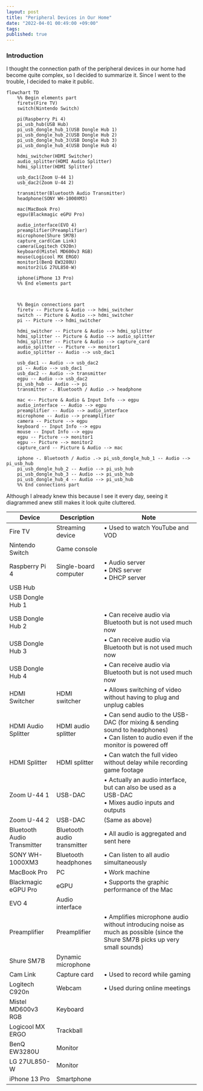 ```yaml
---
layout: post
title: "Peripheral Devices in Our Home"
date: "2022-04-01 00:49:00 +09:00"
tags:
published: true
---
```


### Introduction
I thought the connection path of the peripheral devices in our home had become quite complex, so I decided to summarize it. Since I went to the trouble, I decided to make it public.

```mermaid
flowchart TD
    %% Begin elements part
    firetv(Fire TV)
    switch(Nintendo Switch)

    pi(Raspberry Pi 4)
    pi_usb_hub(USB Hub)
    pi_usb_dongle_hub_1(USB Dongle Hub 1)
    pi_usb_dongle_hub_2(USB Dongle Hub 2)
    pi_usb_dongle_hub_3(USB Dongle Hub 3)
    pi_usb_dongle_hub_4(USB Dongle Hub 4)

    hdmi_switcher(HDMI Switcher)
    audio_splitter(HDMI Audio Splitter)
    hdmi_splitter(HDMI Splitter)

    usb_dac1(Zoom U-44 1)
    usb_dac2(Zoom U-44 2)

    transmitter(Bluetooth Audio Transmitter)
    headphone(SONY WH-1000XM3)

    mac(MacBook Pro)
    egpu(Blackmagic eGPU Pro)

    audio_interface(EVO 4)
    preamplifier(Preamplifier)
    microphone(Shure SM7B)
    capture_card(Cam Link)
    camera(Logitech C920n)
    keyboard(Mistel MD600v3 RGB)
    mouse(Logicool MX ERGO)
    monitor1(BenQ EW3280U)
    monitor2(LG 27UL850-W)

    iphone(iPhone 13 Pro)
    %% End elements part



    %% Begin connections part
    firetv -- Picture & Audio --> hdmi_switcher
    switch -- Picture & Audio --> hdmi_switcher
    pi -- Picture --> hdmi_switcher

    hdmi_switcher -- Picture & Audio --> hdmi_splitter
    hdmi_splitter -- Picture & Audio --> audio_splitter
    hdmi_splitter -- Picture & Audio --> capture_card
    audio_splitter -- Picture --> monitor1
    audio_splitter -- Audio --> usb_dac1

    usb_dac1 -- Audio --> usb_dac2
    pi -- Audio --> usb_dac1
    usb_dac2 -- Audio --> transmitter
    egpu -- Audio --> usb_dac2
    pi_usb_hub -- Audio --> pi
    transmitter -. Bluetooth / Audio .-> headphone

    mac <-- Picture & Audio & Input Info --> egpu
    audio_interface -- Audio --> egpu
    preamplifier -- Audio --> audio_interface
    microphone -- Audio --> preamplifier
    camera -- Picture --> egpu
    keyboard -- Input Info --> egpu
    mouse -- Input Info --> egpu
    egpu -- Picture --> monitor1
    egpu -- Picture --> monitor2
    capture_card -- Picture & Audio --> mac

    iphone -. Bluetooth / Audio .-> pi_usb_dongle_hub_1 -- Audio --> pi_usb_hub
    pi_usb_dongle_hub_2 -- Audio --> pi_usb_hub
    pi_usb_dongle_hub_3 -- Audio --> pi_usb_hub
    pi_usb_dongle_hub_4 -- Audio --> pi_usb_hub
    %% End connections part
```

Although I already knew this because I see it every day, seeing it diagrammed anew still makes it look quite cluttered.

| Device                      | Description | Note |
| --------------------------- | ----------- | ---- |
| Fire TV                     | Streaming device | • Used to watch YouTube and VOD |
| Nintendo Switch             | Game console | |
| Raspberry Pi 4              | Single-board computer | • Audio server<br>• DNS server<br>• DHCP server |
| USB Hub                     | | |
| USB Dongle Hub 1            | | |
| USB Dongle Hub 2            | | • Can receive audio via Bluetooth but is not used much now |
| USB Dongle Hub 3            | | • Can receive audio via Bluetooth but is not used much now |
| USB Dongle Hub 4            | | • Can receive audio via Bluetooth but is not used much now |
| HDMI Switcher               | HDMI switcher | • Allows switching of video without having to plug and unplug cables |
| HDMI Audio Splitter         | HDMI audio splitter | • Can send audio to the USB-DAC (for mixing & sending sound to headphones)<br>• Can listen to audio even if the monitor is powered off |
| HDMI Splitter               | HDMI splitter | • Can watch the full video without delay while recording game footage |
| Zoom U-44 1                 | USB-DAC | • Actually an audio interface, but can also be used as a USB-DAC<br>• Mixes audio inputs and outputs |
| Zoom U-44 2                 | USB-DAC | (Same as above) |
| Bluetooth Audio Transmitter | Bluetooth audio transmitter | • All audio is aggregated and sent here |
| SONY WH-1000XM3             | Bluetooth headphones | • Can listen to all audio simultaneously |
| MacBook Pro                 | PC | • Work machine |
| Blackmagic eGPU Pro         | eGPU | • Supports the graphic performance of the Mac |
| EVO 4                       | Audio interface | |
| Preamplifier                | Preamplifier | • Amplifies microphone audio without introducing noise as much as possible (since the Shure SM7B picks up very small sounds) |
| Shure SM7B                  | Dynamic microphone | |
| Cam Link                    | Capture card | • Used to record while gaming |
| Logitech C920n              | Webcam | • Used during online meetings |
| Mistel MD600v3 RGB          | Keyboard | |
| Logicool MX ERGO            | Trackball | |
| BenQ EW3280U                | Monitor | |
| LG 27UL850-W                | Monitor | |
| iPhone 13 Pro               | Smartphone | |
